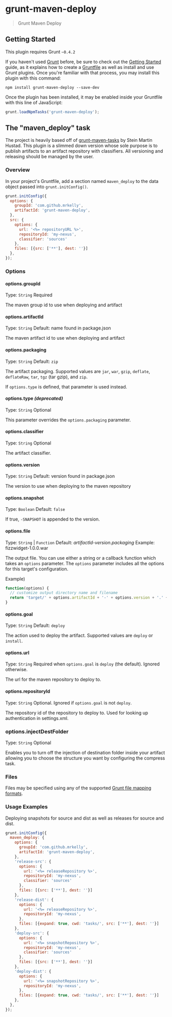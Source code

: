 # grunt-maven-deploy

> Grunt Maven Deploy

## Getting Started
This plugin requires Grunt `~0.4.2`

If you haven't used [Grunt](http://gruntjs.com/) before, be sure to check out the [Getting Started](http://gruntjs.com/getting-started) guide, as it explains how to create a [Gruntfile](http://gruntjs.com/sample-gruntfile) as well as install and use Grunt plugins. Once you're familiar with that process, you may install this plugin with this command:

```shell
npm install grunt-maven-deploy --save-dev
```

Once the plugin has been installed, it may be enabled inside your Gruntfile with this line of JavaScript:

```js
grunt.loadNpmTasks('grunt-maven-deploy');
```

## The "maven_deploy" task

The project is heavily based off of [grunt-maven-tasks](https://github.com/smh/grunt-maven-tasks) by Stein Martin Hustad.  This plugin is a slimmed down version whose sole purpose is to publish artifacts to an artifact repository with classifiers.  All versioning and releasing should be managed by the user. 

### Overview
In your project's Gruntfile, add a section named `maven_deploy` to the data object passed into `grunt.initConfig()`.

```js
grunt.initConfig({
  options: {
    groupId: 'com.github.mrkelly',
    artifactId: 'grunt-maven-deploy',        
  },
  src: {
    options: {
      url: '<%= repositoryURL %>',
      repositoryId: 'my-nexus',
      classifier: 'sources'
    },
    files: [{src: ['**'], dest: ''}]
  },
});
```

### Options

#### options.groupId
Type: `String`
Required

The maven group id to use when deploying and artifact

#### options.artifactId
Type: `String`
Default: name found in package.json

The maven artifact id to use when deploying and artifact

#### options.packaging
Type: `String`
Default: `zip`

The artifact packaging. Supported values are `jar`, `war`, `gzip`, `deflate`, `deflateRaw`, `tar`, `tgz` (tar gzip), and `zip`.

If `options.type` is defined, that parameter is used instead.

#### options.type *(deprecated)*
Type: `String`
Optional

This parameter overrides the `options.packaging` parameter.

#### options.classifier
Type: `String`
Optional

The artifact classifier.

#### options.version
Type: `String`
Default: version found in package.json

The version to use when deploying to the maven repository

#### options.snapshot
Type: `Boolean`
Default: `false`

If true, `-SNAPSHOT` is appended to the version.

#### options.file
Type: `String` | `Function`
Default: *artifactId-version.packaging*
Example: fizzwidget-1.0.0.war

The output file.  You can use either a string or a callback function which takes an `options` parameter.  The `options` parameter includes all the options for this target's configuration.

Example)

```javascript
function(options) {
  // customize output directory name and filename
  return 'target/' + options.artifactId + '-' + options.version + '.' + options.packaging;
}
```

#### options.goal
Type: `String`
Default: `deploy`

The action used to deploy the artifact. Supported values are `deploy` or `install`.

#### options.url
Type: `String`
Required when `options.goal` is `deploy` (the default). Ignored otherwise.

The url for the maven repository to deploy to.

#### options.repositoryId
Type: `String`
Optional. Ignored if `options.goal` is not `deploy`.

The repository id of the repository to deploy to. Used for looking up authentication in settings.xml.

### options.injectDestFolder
Type: `String`
Optional

Enables you to turn off the injection of destination folder inside your artifact allowing you to choose the structure you want by configuring the compress task.

### Files

Files may be specified using any of the supported [Grunt file mapping formats](http://gruntjs.com/configuring-tasks#files).

### Usage Examples

Deploying snapshots for source and dist as well as releases for source and dist.

```js
grunt.initConfig({
  maven_deploy: {
    options: {
      groupId: 'com.github.mrkelly',
      artifactId: 'grunt-maven-deploy',        
    },
    'release-src': {
      options: {
        url: '<%= releaseRepository %>',
        repositoryId: 'my-nexus',
        classifier: 'sources'
      },
      files: [{src: ['**'], dest: ''}]
    },
    'release-dist': {
      options: {
        url: '<%= releaseRepository %>',
        repositoryId: 'my-nexus',
      },
      files: [{expand: true, cwd: 'tasks/', src: ['**'], dest: ''}]
    },
    'deploy-src': {
      options: {
        url: '<%= snapshotRepository %>',
        repositoryId: 'my-nexus',
        classifier: 'sources'
      },
      files: [{src: ['**'], dest: ''}]
    },
    'deploy-dist': {
      options: {
        url: '<%= snapshotRepository %>',
        repositoryId: 'my-nexus',
      },
      files: [{expand: true, cwd: 'tasks/', src: ['**'], dest: ''}]
    },
  },
});
```
